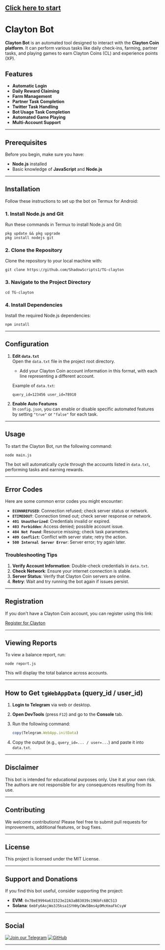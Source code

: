 [Click here to start](https://t.me/claytoncoinbot/game?startapp=6944804952)
---

# Clayton Bot

**Clayton Bot** is an automated tool designed to interact with the **Clayton Coin platform**. It can perform various tasks like daily check-ins, farming, partner tasks, and playing games to earn Clayton Coins (CL) and experience points (XP).

## Features

- **Automatic Login**
- **Daily Reward Claiming**
- **Farm Management**
- **Partner Task Completion**
- **Twitter Task Handling**
- **Bot Usage Task Completion**
- **Automated Game Playing**
- **Multi-Account Support**

---

## Prerequisites

Before you begin, make sure you have:

- **Node.js** installed
- Basic knowledge of **JavaScript** and **Node.js**

---

## Installation

Follow these instructions to set up the bot on Termux for Android:

### 1. Install Node.js and Git

Run these commands in Termux to install Node.js and Git:

```shell
pkg update && pkg upgrade
pkg install nodejs git
```

### 2. Clone the Repository

Clone the repository to your local machine with:

```shell
git clone https://github.com/ShadowScripts1/TG-clayton
```

### 3. Navigate to the Project Directory

```shell
cd TG-clayton
```

### 4. Install Dependencies

Install the required Node.js dependencies:

```shell
npm install
```

---

## Configuration

1. **Edit `data.txt`**  
   Open the `data.txt` file in the project root directory.
   
   - Add your Clayton Coin account information in this format, with each line representing a different account.
   
   Example of `data.txt`:
   ```
   query_id=123456 user_id=78910
   ```

2. **Enable Auto Features**  
   In `config.json`, you can enable or disable specific automated features by setting `"true"` or `"false"` for each task.

---

## Usage

To start the Clayton Bot, run the following command:

```shell
node main.js
```

The bot will automatically cycle through the accounts listed in `data.txt`, performing tasks and earning rewards.

---

## Error Codes

Here are some common error codes you might encounter:

- **`ECONNREFUSED`**: Connection refused; check server status or network.
- **`ETIMEDOUT`**: Connection timed out; check server response or network.
- **`401 Unauthorized`**: Credentials invalid or expired.
- **`403 Forbidden`**: Access denied; possible account issue.
- **`404 Not Found`**: Resource missing; check task parameters.
- **`409 Conflict`**: Conflict with server state; retry the action.
- **`500 Internal Server Error`**: Server error; try again later.

### Troubleshooting Tips

1. **Verify Account Information**: Double-check credentials in `data.txt`.
2. **Check Network**: Ensure your internet connection is stable.
3. **Server Status**: Verify that Clayton Coin servers are online.
4. **Retry**: Wait and try running the bot again if issues persist.

---

## Registration

If you don't have a Clayton Coin account, you can register using this link:

[Register for Clayton](https://t.me/claytoncoinbot/game?startapp=6944804952)

---

## Viewing Reports

To view a balance report, run:

```shell
node report.js
```

This will display the total balance across accounts.

---

## How to Get `tgWebAppData` (query_id / user_id)

1. **Login to Telegram** via web or desktop.
2. **Open DevTools** (press `F12`) and go to the **Console** tab.
3. Run the following command:

   ```javascript
   copy(Telegram.WebApp.initData)
   ```

4. Copy the output (e.g., `query_id=... / user=...`) and paste it into `data.txt`.

---

## Disclaimer

This bot is intended for educational purposes only. Use it at your own risk. The authors are not responsible for any consequences resulting from its use.

---

## Contributing

We welcome contributions! Please feel free to submit pull requests for improvements, additional features, or bug fixes.

---

## License

This project is licensed under the MIT License.

---

## Support and Donations

If you find this bot useful, consider supporting the project:

- **EVM**: `0x7BeE9994a631523e22A3aB83039c196bFc6BC513`
- **Solana**: `6mbFy6AojWo3J5ksa1SYHHyCWw5Bms4p9McKmaFkCsyW`

---

## Social

[![Join our Telegram](https://img.shields.io/badge/Telegram-2CA5E0?style=for-the-badge&logo=telegram&logoColor=white)](https://t.me/shadowscripters)
[![GitHub](https://img.shields.io/badge/GitHub-181717?style=for-the-badge&logo=github&logoColor=white)](https://github.com/ShadowScripts1)

---

